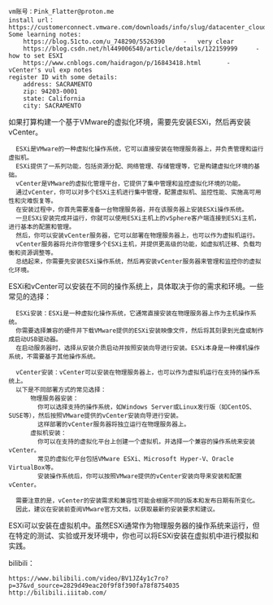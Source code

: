     vm账号：Pink_Flatter@proton.me
    install url：https://customerconnect.vmware.com/downloads/info/slug/datacenter_cloud_infrastructure/vmware_vsphere/7_0
    Some learning notes:
        https://blog.51cto.com/u_748290/5526390     -   very clear
        https://blog.csdn.net/hl449006540/article/details/122159999     -   how to set ESXI
        https://www.cnblogs.com/haidragon/p/16843418.html       -   vCenter's vul exp notes
    register ID with some details:
        address: SACRAMENTO
        zip: 94203-0001
        state: California
        city: SACRAMENTO
        
如果打算构建一个基于VMware的虚拟化环境，需要先安装ESXi，然后再安装vCenter。

      ESXi是VMware的一种虚拟化操作系统，它可以直接安装在物理服务器上，并负责管理和运行虚拟机。
      ESXi提供了一系列功能，包括资源分配、网络管理、存储管理等，它是构建虚拟化环境的基础。
      vCenter是VMware的虚拟化管理平台，它提供了集中管理和监控虚拟化环境的功能。
      通过vCenter，你可以对多个ESXi主机进行集中管理，配置虚拟机、监控性能、实施高可用性和灾难恢复等。
      在安装过程中，你首先需要准备一台物理服务器，并在该服务器上安装ESXi操作系统。
      一旦ESXi安装完成并运行，你就可以使用ESXi主机上的vSphere客户端连接到ESXi主机，进行基本的配置和管理。
      然后，你可以安装vCenter服务器，它可以部署在物理服务器上，也可以作为虚拟机运行。
      vCenter服务器将允许你管理多个ESXi主机，并提供更高级的功能，如虚拟机迁移、负载均衡和资源调整等。
      总结起来，你需要先安装ESXi操作系统，然后再安装vCenter服务器来管理和监控你的虚拟化环境。

  
ESXi和vCenter可以安装在不同的操作系统上，具体取决于你的需求和环境。一些常见的选择：
  
      ESXi安装：ESXi是一种虚拟化操作系统，它通常直接安装在物理服务器上作为主机操作系统。
      你需要选择兼容的硬件并下载VMware提供的ESXi安装映像文件，然后将其刻录到光盘或制作成启动USB驱动器。
      在启动服务器时，选择从安装介质启动并按照安装向导进行安装。ESXi本身是一种裸机操作系统，不需要基于其他操作系统。

      vCenter安装：vCenter可以安装在物理服务器上，也可以作为虚拟机运行在支持的操作系统上。
      以下是不同部署方式的常见选择：
          物理服务器安装：
            你可以选择支持的操作系统，如Windows Server或Linux发行版（如CentOS、SUSE等），然后按照VMware提供的vCenter安装向导进行安装。
            这样部署的vCenter服务器将独立运行在物理服务器上。
          虚拟机安装：
            你可以在支持的虚拟化平台上创建一个虚拟机，并选择一个兼容的操作系统来安装vCenter。
            常见的虚拟化平台包括VMware ESXi、Microsoft Hyper-V、Oracle VirtualBox等。
            安装操作系统后，你可以按照VMware提供的vCenter安装向导来安装和配置vCenter。

      需要注意的是，vCenter的安装需求和兼容性可能会根据不同的版本和发布日期有所变化。
      因此，建议在安装前查阅VMware官方文档，以获取最新的安装要求和建议。
  
ESXi可以安装在虚拟机中。虽然ESXi通常作为物理服务器的操作系统来运行，但在特定的测试、实验或开发环境中，你也可以将ESXi安装在虚拟机中进行模拟和实践。


bilibili：

    https://www.bilibili.com/video/BV1JZ4y1c7ro?p=37&vd_source=2829d49eac20f9f8f390fa78f8754035
    http://bilibili.iiitab.com/
